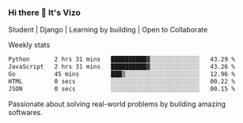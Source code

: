 ### Hi there 👋 It's Vizo

Student | Django | Learning by building | Open to Collaborate

Weekly stats
<!--START_SECTION:waka-->

```txt
Python       2 hrs 31 mins   ██████████▓░░░░░░░░░░░░░░   43.29 %
JavaScript   2 hrs 31 mins   ██████████▓░░░░░░░░░░░░░░   43.26 %
Go           45 mins         ███▒░░░░░░░░░░░░░░░░░░░░░   12.96 %
HTML         0 secs          ░░░░░░░░░░░░░░░░░░░░░░░░░   00.22 %
JSON         0 secs          ░░░░░░░░░░░░░░░░░░░░░░░░░   00.15 %
```

<!--END_SECTION:waka-->


Passionate about solving real-world problems by building amazing softwares.
